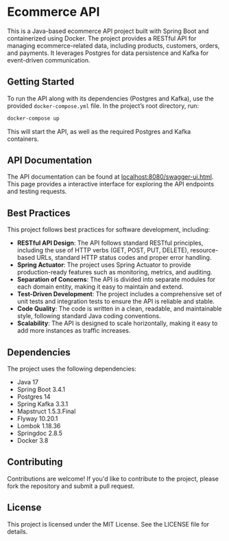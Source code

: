 # Ecommerce API

This is a Java-based ecommerce API project built with Spring Boot and containerized using Docker. The project provides a RESTful API for managing ecommerce-related data, including products, customers, orders, and payments. It leverages Postgres for data persistence and Kafka for event-driven communication.

## Getting Started

To run the API along with its dependencies (Postgres and Kafka), use the provided `docker-compose.yml` file. In the project’s root directory, run:

```bash
docker-compose up
```

This will start the API, as well as the required Postgres and Kafka containers.

## API Documentation

The API documentation can be found at [localhost:8080/swagger-ui.html](http://localhost:8080/swagger-ui.html). This page provides a interactive interface for exploring the API endpoints and testing requests.

## Best Practices

This project follows best practices for software development, including:

* **RESTful API Design**: The API follows standard RESTful principles, including the use of HTTP verbs (GET, POST, PUT, DELETE), resource-based URLs, standard HTTP status codes and proper error handling.
* **Spring Actuator**: The project uses Spring Actuator to provide production-ready features such as monitoring, metrics, and auditing.
* **Separation of Concerns**: The API is divided into separate modules for each domain entity, making it easy to maintain and extend.
* **Test-Driven Development**: The project includes a comprehensive set of unit tests and integration tests to ensure the API is reliable and stable.
* **Code Quality**: The code is written in a clean, readable, and maintainable style, following standard Java coding conventions.
* **Scalability**: The API is designed to scale horizontally, making it easy to add more instances as traffic increases.

## Dependencies

The project uses the following dependencies:

* Java 17
* Spring Boot 3.4.1
* Postgres 14
* Spring Kafka 3.3.1
* Mapstruct 1.5.3.Final
* Flyway 10.20.1
* Lombok 1.18.36
* Springdoc 2.8.5
* Docker 3.8

## Contributing

Contributions are welcome! If you'd like to contribute to the project, please fork the repository and submit a pull request.

## License

This project is licensed under the MIT License. See the LICENSE file for details.

